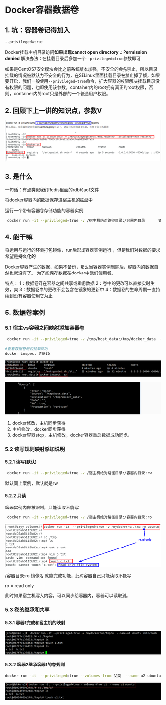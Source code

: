 # Docker容器数据卷

## 1. 坑：容器卷记得加入

```sh
--privileged=true
```

Docker挂载主机目录访问**如果出现cannot open directory .: Permission denied**
解决办法：在挂载目录后多加一个`--privileged=true`参数即可

如果是CentOS7安全模块会比之前系统版本加强，不安全的会先禁止，所以目录挂载的情况被默认为不安全的行为，在SELinux里面挂载目录被禁止掉了额，如果要开启，我们一般使用`--privileged=true`命令，扩大容器的权限解决挂载目录没有权限的问题，也即使用该参数，container内的root拥有真正的root权限，否则，container内的root只是外部的一个普通用户权限。 

## 2. 回顾下上一讲的知识点，参数V

![image-20220112210821383](images/image-20220112210821383.png)

## 3. 是什么

一句话：有点类似我们Redis里面的rdb和aof文件

将docker容器内的数据保存进宿主机的磁盘中

运行一个带有容器卷存储功能的容器实例

```sh
 docker run -it --privileged=true -v /宿主机绝对路径目录:/容器内目录      镜像名
```

## 4. 能干嘛

将运用与运行的环境打包镜像，run后形成容器实例运行 ，但是我们对数据的要求希望是**持久化的**

Docker容器产生的数据，如果不备份，那么当容器实例删除后，容器内的数据自然也就没有了。
为了能保存数据在docker中我们使用卷。

特点：
1：数据卷可在容器之间共享或重用数据
2：卷中的更改可以直接实时生效，爽
3：数据卷中的更改不会包含在镜像的更新中
4：数据卷的生命周期一直持续到没有容器使用它为止

## 5. 数据卷案例

### 5.1 宿主vs容器之间映射添加容器卷

```sh
 docker run -it --privileged=true -v /tmp/host_data:/tmp/docker_data  --name=u1 ubuntu
```

```sh
#查看数据卷是否挂载成功
docker inspect 容器ID
```

![image-20220112212601519](images/image-20220112212601519.png)

![image-20220112212620677](images/image-20220112212620677.png)

1. docker修改，主机同步获得 
2. 主机修改，docker同步获得
3. docker容器stop，主机修改，docker容器重启数据成功同步。

### 5.2 读写规则映射添加说明

#### 5.2.1 读写(默认)

```sh
 docker run -it --privileged=true -v /宿主机绝对路径目录:/容器内目录:rw      镜像名
```

默认同上案例，默认就是rw

#### 5.2.2 只读

容器实例内部被限制，只能读取不能写

```sh
 docker run -it --privileged=true -v /宿主机绝对路径目录:/容器内目录:ro      镜像名
```

![image-20220112213049434](images/image-20220112213049434.png)

 /容器目录:ro 镜像名               就能完成功能，此时容器自己只能读取不能写  

ro = read only

此时如果宿主机写入内容，可以同步给容器内，容器可以读取到。

### 5.3 卷的继承和共享

#### 5.3.1 容器1完成和宿主机的映射

![image-20220112213900752](images/image-20220112213900752.png)

#### 5.3.2 容器2继承容器1的卷规则

```sh
docker run -it  --privileged=true --volumes-from 父类  --name u2 ubuntu
```

![image-20220112214241787](images/image-20220112214241787.png)

























